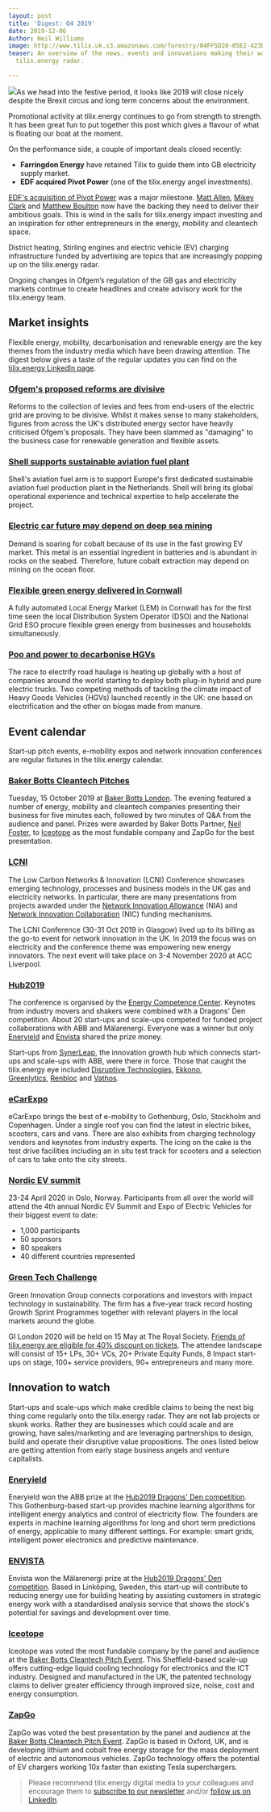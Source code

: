 ```yaml
---
layout: post
title: 'Digest: Q4 2019'
date: 2019-12-06
Author: Neil Williams
image: http://www.tilix.uk.s3.amazonaws.com/forestry/04FF5D20-05E2-423D-9120-5992870BA0AC.jpeg
teaser: An overview of the news, events and innovations making their way onto the
  tilix.energy radar.

---
```

![](http://www.tilix.uk.s3.amazonaws.com/img/blogs/cta.png)As we head into the festive period, it looks like 2019 will close nicely despite the Brexit circus and long term concerns about the environment. 

Promotional activity at tilix.energy continues to go from strength to strength. It has been great fun to put together this post which gives a flavour of what is floating our boat at the moment.  
  
On the performance side, a couple of important deals closed recently:

* **Farringdon Energy** have retained Tilix to guide them into GB electricity supply market.
* **EDF acquired Pivot Power** (one of the tilix.energy angel investments).

[EDF's acquisition of Pivot Power](https://www.linkedin.com/feed/update/urn:li:activity:6597072858881626112) was a major milestone. [Matt Allen](https://www.linkedin.com/in/ACoAAAE8d0QB6LGKyFAlYWzEeuTk0NEhG6r0ztA/), [Mikey Clark](https://www.linkedin.com/in/ACoAAAN9og0BCo0c93VzWqibwHPMIJNJlLcSHes/) and [Matthew Boulton](https://www.linkedin.com/in/ACoAAAEHnrUBqYmLqOCH5en2v9CEoL-jbsOA8XU/) now have the backing they need to deliver their ambitious goals. This is wind in the sails for tilix.energy impact investing and an inspiration for other entrepreneurs in the energy, mobility and cleantech space.

District heating, Stirling engines and electric vehicle (EV) charging infrastructure funded by advertising are topics that are increasingly popping up on the tilix.energy radar.

Ongoing changes in Ofgem’s regulation of the GB gas and electricity markets continue to create headlines and create advisory work for the tilix.energy team.

## Market insights

Flexible energy, mobility, decarbonisation and renewable energy are the key themes from the industry media which have been drawing attention. The digest below gives a taste of the regular updates you can find on the [tilix.energy LinkedIn page](https://www.linkedin.com/company/tilix).

### [Ofgem's proposed reforms are divisive](https://www.linkedin.com/feed/update/urn:li:activity:6603629780434776065)

Reforms to the collection of levies and fees from end-users of the electric grid are proving to be divisive. Whilst it makes sense to many stakeholders, figures from across the UK's distributed energy sector have heavily criticised Ofgem's proposals. They have been slammed as "damaging" to the business case for renewable generation and flexible assets.

### [Shell supports sustainable aviation fuel plant](https://www.linkedin.com/feed/update/urn:li:activity:6601071966814302208)

Shell's aviation fuel arm is to support Europe's first dedicated sustainable aviation fuel production plant in the Netherlands. Shell will bring its global operational experience and technical expertise to help accelerate the project.

### [Electric car future may depend on deep sea mining](https://www.linkedin.com/feed/update/urn:li:activity:6600364159198650368)

Demand is soaring for cobalt because of its use in the fast growing EV market. This metal is an essential ingredient in batteries and is abundant in rocks on the seabed. Therefore, future cobalt extraction may depend on mining on the ocean floor.

### [Flexible green energy delivered in Cornwall](https://www.linkedin.com/feed/update/urn:li:activity:6599630773807050752)

A fully automated Local Energy Market (LEM) in Cornwall has for the first time seen the local Distribution System Operator (DSO) and the National Grid ESO procure flexible green energy from businesses and households simultaneously.

### [Poo and power to decarbonise HGVs](https://www.linkedin.com/feed/update/urn:li:activity:6598565163845120000)

The race to electrify road haulage is heating up globally with a host of companies around the world starting to deploy both plug-in hybrid and pure electric trucks. Two competing methods of tackling the climate impact of Heavy Goods Vehicles (HGVs) launched recently in the UK: one based on electrification and the other on biogas made from manure.

## Event calendar

Start-up pitch events, e-mobility expos and network innovation conferences are regular fixtures in the tilix.energy calendar.

### [Baker Botts Cleantech Pitches](https://www.bakerbotts.com/events/2019/10/cleantech-pitch-event)

Tuesday, 15 October 2019 at [Baker Botts London](https://www.bakerbotts.com/offices/london). The evening featured a number of energy, mobility and cleantech companies presenting their business for five minutes each, followed by two minutes of Q&A from the audience and panel. Prizes were awarded by Baker Botts Partner, [Neil Foster](https://www.bakerbotts.com/people/f/foster-neil), to [Iceotope](https://www.iceotope.com) as the most fundable company and ZapGo for the best presentation.

### [LCNI](http://www.lcniconference.org)

The Low Carbon Networks & Innovation (LCNI) Conference showcases emerging technology, processes and business models in the UK gas and electricity networks. In particular, there are many presentations from projects awarded under the [Network Innovation Allowance](https://www.ofgem.gov.uk/network-regulation-riio-model/network-innovation/electricity-network-innovation-allowance) (NIA) and [Network Innovation Collaboration](http://www.nicollaborationportal.org/) (NIC) funding mechanisms.

The LCNI Conference (30-31 Oct 2019 in Glasgow) lived up to its billing as the go-to event for network innovation in the UK. In 2019 the focus was on electricity and the conference theme was empowering new energy innovators. The next event will take place on 3-4 November 2020 at ACC Liverpool.

### [Hub2019](http://hub2019.se)

The conference is organised by the [Energy Competence Center](http://www.eccsweden.se/). Keynotes from industry movers and shakers were combined with a Dragons' Den competition. About 20 start-ups and scale-ups competed for funded project collaborations with ABB and Mälarenergi. Everyone was a winner but only [Eneryield](http://www.eneryield.com) and [Envista](https://www.envista.se) shared the prize money.

Start-ups from [SynerLeap](https://synerleap.com), the innovation growth hub which connects start-ups and scale-ups with ABB, were there in force. Those that caught the tilix.energy eye included [Disruptive Technologies](https://disruptive-technologies.com/), [Ekkono](https://ekkono.ai/), [Greenlytics](https://greenlytics.io/), [Renbloc](https://renbloc.com/) and [Vathos](https://vathos-robotics.com/).

### [eCarExpo](http://ecarexpo.se)

eCarExpo brings the best of e-mobility to Gothenburg, Oslo, Stockholm and Copenhagen. Under a single roof you can find the latest in electric bikes, scooters, cars and vans. There are also exhibits from charging technology vendors and keynotes from industry experts. The icing on the cake is the test drive facilities including an in situ test track for scooters and a selection of cars to take onto the city streets.

### [Nordic EV summit](https://nordicevs.no)

23-24 April 2020 in Oslo, Norway. Participants from all over the world will attend the 4th annual Nordic EV Summit and Expo of Electric Vehicles for their biggest event to date:

* 1,000 participants
* 50 sponsors
* 80 speakers
* 40 different countries represented

### [Green Tech Challenge](https://gi-london-2020-tickets.eventbrite.dk/?discount%3DTilix2020)

Green Innovation Group connects corporations and investors with impact technology in sustainability. The firm has a five-year track record hosting Growth Sprint Programmes together with relevant players in the local markets around the globe.

GI London 2020 will be held on 15 May at The Royal Society. [Friends of tilix.energy are eligible for 40% discount on tickets](https://gi-london-2020-tickets.eventbrite.dk/?discount%3DTilix2020). The attendee landscape will consist of 15+ LPs, 30+ VCs, 20+ Private Equity Funds, 8 Impact start-ups on stage, 100+ service providers, 90+ entrepreneurs and many more.

## Innovation to watch

Start-ups and scale-ups which make credible claims to being the next big thing come regularly onto the tilix.energy radar. They are not lab projects or skunk works. Rather they are businesses which could scale and are growing, have sales/marketing and are leveraging partnerships to design, build and operate their disruptive value propositions. The ones listed below are getting attention from early stage business angels and venture capitalists.

### [Eneryield](http://www.eneryield.com)

Eneryield won the ABB prize at the [Hub2019 Dragons' Den competition](https://www.hub2019dragonsdens.com). This Gothenburg-based start-up provides machine learning algorithms for intelligent energy analytics and control of electricity flow. The founders are experts in machine learning algorithms for long and short term predictions of energy, applicable to many different settings. For example: smart grids, intelligent power electronics and predictive maintenance.

### [ENVISTA](https://www.envista.se)

Envista won the Mälarenergi prize at the [Hub2019 Dragons' Den competition](https://www.hub2019dragonsdens.com). Based in Linköping, Sweden, this start-up will contribute to reducing energy use for building heating by assisting customers in strategic energy work with a standardised analysis service that shows the stock's potential for savings and development over time.

### [Iceotope](https://www.iceotope.com)

Iceotope was voted the most fundable company by the panel and audience at the [Baker Botts Cleantech Pitch Event](https://www.bakerbotts.com/events/2019/10/cleantech-pitch-event). This Sheffield-based scale-up offers cutting-edge liquid cooling technology for electronics and the ICT industry. Designed and manufactured in the UK, the patented technology claims to deliver greater efficiency through improved size, noise, cost and energy consumption.

### [ZapGo](https://zapgo.com)

ZapGo was voted the best presentation by the panel and audience at the [Baker Botts Cleantech Pitch Event](https://www.bakerbotts.com/events/2019/10/cleantech-pitch-event). ZapGo is based in Oxford, UK, and is developing lithium and cobalt free energy storage for the mass deployment of electric and autonomous vehicles. ZapGo technology offers the potential of EV chargers working 10x faster than existing Tesla superchargers.

> Please recommend tilix.energy digital media to your colleagues and encourage them to [subscribe to our newsletter](https://www.tilix.uk/signup/mailchimp) and/or [follow us on LinkedIn](https://www.linkedin.com/company/tilix).